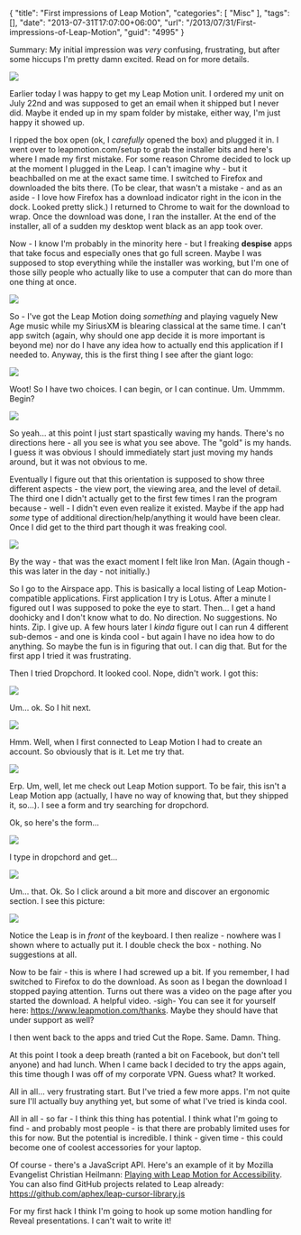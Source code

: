 {
	"title": "First impressions of Leap Motion",
	"categories": [
		"Misc"
	],
	"tags": [],
	"date": "2013-07-31T17:07:00+06:00",
	"url": "/2013/07/31/First-impressions-of-Leap-Motion",
	"guid": "4995"
}

Summary: My initial impression was <i>very</i> confusing, frustrating, but after some hiccups I'm pretty damn excited. Read on for more details.
<!--more-->
<img src="http://www.raymondcamden.com/images/2013-07-31 11.23.36.jpg" />

Earlier today I was happy to get my Leap Motion unit. I ordered my unit on July 22nd and was supposed to get an email when it shipped but I never did. Maybe it ended up in my spam folder by mistake, either way, I'm just happy it showed up. 

I ripped the box open (ok, I <i>carefully</i> opened the box) and plugged it in. I went over to leapmotion.com/setup to grab the installer bits and here's where I made my first mistake. For some reason Chrome decided to lock up at the moment I plugged in the Leap. I can't imagine why - but it beachballed on me at the exact same time. I switched to Firefox and downloaded the bits there. (To be clear, that wasn't a mistake - and as an aside - I love how Firefox has a download indicator right in the icon in the dock. Looked pretty slick.) I returned to Chrome to wait for the download to wrap. Once the download was done, I ran the installer. At the end of the installer, all of a sudden my desktop went black as an app took over.

Now - I know I'm probably in the minority here - but I freaking <strong>despise</strong> apps that take focus and especially ones that go full screen. Maybe I was supposed to stop everything while the installer was working, but I'm one of those silly people who actually like to use a computer that can do more than one thing at once.

<img src="http://www.raymondcamden.com/images/s11.png" />

So - I've got the Leap Motion doing <i>something</i> and playing vaguely New Age music while my SiriusXM is blearing classical at the same time. I can't app switch (again, why should one app decide it is more important is beyond me) nor do I have any idea how to actually end this application if I needed to. Anyway, this is the first thing I see after the giant logo:

<img src="http://www.raymondcamden.com/images/s21.png" />

Woot! So I have two choices. I can begin, or I can continue. Um. Ummmm. Begin?

<img src="http://www.raymondcamden.com/images/s31.png" />

So yeah... at this point I just start spastically waving my hands. There's no directions here - all you see is what you see above. The "gold" is my hands. I guess it was obvious I should immediately start just moving my hands around, but it was not obvious to me. 

Eventually I figure out that this orientation is supposed to show three different aspects - the view port, the viewing area, and the level of detail. The third one I didn't actually get to the first few times I ran the program because - well - I didn't even even realize it existed. Maybe if the app had <i>some</i> type of additional direction/help/anything it would have been clear. Once I did get to the third part though it was freaking cool.

<img src="http://www.raymondcamden.com/images/s41.png" />

By the way - that was the exact moment I felt like Iron Man. (Again though - this was later in the day - not initially.)

So I go to the Airspace app. This is basically a local listing of Leap Motion-compatible applications. First application I try is Lotus. After a minute I figured out I was supposed to poke the eye to start. Then... I get a hand doohicky and I don't know what to do. No direction. No suggestions. No hints. Zip. I give up. A few hours later I <i>kinda</i> figure out I can run 4 different sub-demos - and one is kinda cool - but again  I have no idea how to do anything. So maybe the fun is in figuring that out. I can dig that. But for the first app I tried it was frustrating.

Then I tried Dropchord. It looked cool. Nope, didn't work. I got this:

<img src="http://www.raymondcamden.com/images/dropchord1.png" />

Um... ok. So I hit next. 

<img src="http://www.raymondcamden.com/images/dropchord2.png" />

Hmm. Well, when I first connected to Leap Motion I had to create an account. So obviously that is it. Let me try that.

<img src="http://www.raymondcamden.com/images/dropchord3.png" />

Erp. Um, well, let me check out Leap Motion support. To be fair, this isn't a Leap Motion app (actually, I have no way of knowing that, but they shipped it, so...). I see a form and try searching for dropchord.

Ok, so here's the form...

<img src="http://www.raymondcamden.com/images/leapmotions.png" />

I type in dropchord and get...

<img src="http://www.raymondcamden.com/images/leapmotions2.png" />

Um... that. Ok. So I click around a bit more and discover an ergonomic section. I see this picture:

<img src="http://www.raymondcamden.com/images/leapmotion3.png" />

Notice the Leap is in <i>front</i> of the keyboard. I then realize - nowhere was I shown where to actually put it. I double check the box - nothing. No suggestions at all. 

Now to be fair - this is where I had screwed up a bit. If you remember, I had switched to Firefox to do the download. As soon as I began the download I stopped paying attention. Turns out there was a video on the page after you started the download. A helpful video. -sigh- You can see it for yourself here: <a href="https://www.leapmotion.com/thanks">https://www.leapmotion.com/thanks</a>. Maybe they should have that under support as well? 

I then went back to the apps and tried Cut the Rope. Same. Damn. Thing. 

At this point I took a deep breath (ranted a bit on Facebook, but don't tell anyone) and had lunch. When I came back I decided to try the apps again, this time though I was off of my corporate VPN. Guess what? It worked. 

All in all... very frustrating start. But I've tried a few more apps. I'm not quite sure I'll actually buy anything yet, but some of what I've tried is kinda cool. 

All in all - so far - I think this thing has potential. I think what I'm going to find - and probably most people - is that there are probably limited uses for this for now. But the potential is incredible. I think - given time - this could become one of coolest accessories for your laptop. 

Of course - there's a JavaScript API. Here's an example of it by Mozilla Evangelist Christian Heilmann: <a href="http://christianheilmann.com/2013/07/31/playing-with-leapmotion-for-accessibility/">Playing with Leap Motion for Accessibility</a>. You can also find GitHub projects related to Leap already: <a href="https://github.com/aphex/leap-cursor-library.js">https://github.com/aphex/leap-cursor-library.js</a>

For my first hack I think I'm going to hook up some motion handling for Reveal presentations. I can't wait to write it!